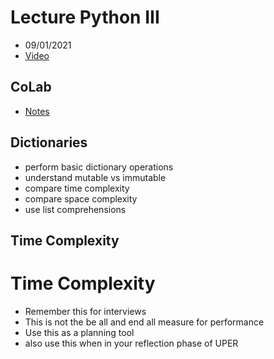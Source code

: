 # Lecture Python III
- 09/01/2021 
- [Video](https://www.youtube.com/watch?v=rxYrTtxefjE)

## CoLab
- [Notes](https://colab.research.google.com/drive/1Kjsasop1h7LAaLNfQ1CfbtiIkKJI76dg?usp=sharing#scrollTo=vpxroiS0frUG)

## Dictionaries
- perform basic dictionary operations
- understand mutable vs immutable
- compare time complexity
- compare space complexity
- use list comprehensions

## Time Complexity
# Time Complexity
- Remember this for interviews
- This is not the be all and end all measure for performance
- Use this as a planning tool
- also use this when in your reflection phase of UPER